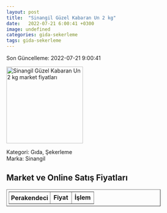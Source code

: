 ```yaml
---
layout: post
title:  "Sinangil Güzel Kabaran Un 2 kg"
date:   2022-07-21 6:00:41 +0300
image: undefined
categories: gida-sekerleme
tags: gida-sekerleme
---
```


Son Güncelleme: 2022-07-21 9:00:41

<img src="undefined" width="200" alt="Sinangil Güzel Kabaran Un 2 kg market fiyatları" />

Kategori: Gıda, Şekerleme
<br />
Marka: Sinangil

<h2>Market ve Online Satış Fiyatları</h2>

<table border="1" style="padding: 5px;width:80%;">
  <tr>
    <td style="padding: 5px;"><strong>Perakendeci</strong></td>
    <td><strong>Fiyat</strong></td>
    <td><strong>İşlem</strong></td>
  </tr>
  
</table>
